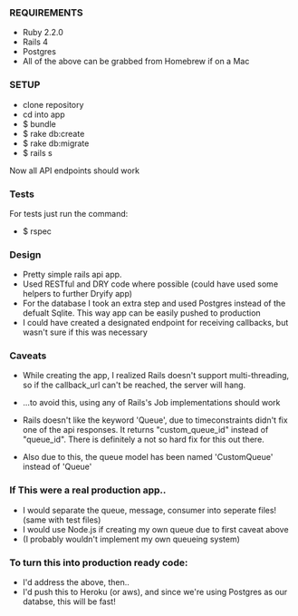 ### REQUIREMENTS

* Ruby 2.2.0
* Rails 4
* Postgres
* All of the above can be grabbed from Homebrew if on a Mac

### SETUP

* clone repository
* cd into app
* $ bundle
* $ rake db:create
* $ rake db:migrate
* $ rails s

Now all API endpoints should work

### Tests

For tests just run the command:

* $ rspec

### Design

* Pretty simple rails api app. 
* Used RESTful and DRY code where possible (could have used some helpers to further Dryify app)
* For the database I took an extra step and used Postgres instead of the defualt Sqlite. This way app can be easily pushed to production
* I could have created a designated endpoint for receiving callbacks, but wasn't sure if this was necessary

### Caveats

* While creating the app, I realized Rails doesn't support multi-threading, so if the callback_url can't be reached, the server will hang. 
* ...to avoid this, using any of Rails's Job implementations should work

* Rails doesn't like the keyword 'Queue', due to timeconstraints didn't fix one of the api responses. It returns "custom_queue_id" instead of "queue_id". There is definitely a not so hard fix for this out there.
* Also due to this, the queue model has been named 'CustomQueue' instead of 'Queue'


### If This were a real production app..

* I would separate the queue, message, consumer into seperate files! (same with test files)
* I would use Node.js if creating my own queue due to first caveat above
* (I probably wouldn't implement my own queueing system)

### To turn this into production ready code:

* I'd address the above, then..
* I'd push this to Heroku (or aws), and since we're using Postgres as our databse, this will be fast!
